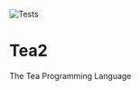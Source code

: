 ![Tests](https://github.com/eternalconcert/tea2/workflows/Tests/badge.svg?branch=master)

# Tea2
The Tea Programming Language